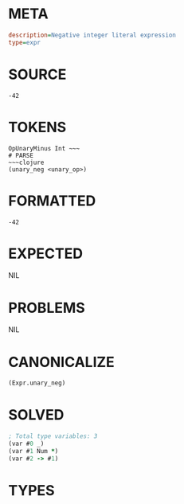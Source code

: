# META
~~~ini
description=Negative integer literal expression
type=expr
~~~
# SOURCE
~~~roc
-42
~~~
# TOKENS
~~~text
OpUnaryMinus Int ~~~
# PARSE
~~~clojure
(unary_neg <unary_op>)
~~~
# FORMATTED
~~~roc
-42
~~~
# EXPECTED
NIL
# PROBLEMS
NIL
# CANONICALIZE
~~~clojure
(Expr.unary_neg)
~~~
# SOLVED
~~~clojure
; Total type variables: 3
(var #0 _)
(var #1 Num *)
(var #2 -> #1)
~~~
# TYPES
~~~roc
~~~
